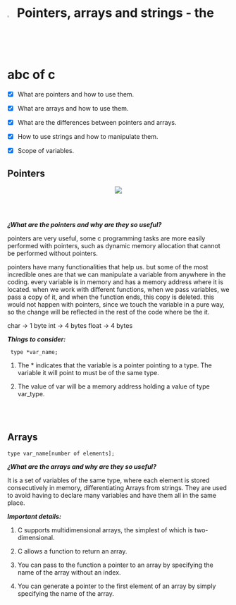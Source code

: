 # <a> <img src="https://upload.wikimedia.org/wikipedia/commons/thumb/1/18/C_Programming_Language.svg/1200px-C_Programming_Language.svg.png" alt="C logo" width=3% heigth=3% ></img></a> Pointers, arrays and strings - the abc of c

- [x] What are pointers and how to use them.
- [x] What are arrays and how to use them.
- [x] What are the differences between pointers and arrays.
- [x] How to use strings and how to manipulate them.
- [x] Scope of variables.


<div>
	
</div>

## Pointers
<section id="pointers">

<div align="center">
<img src="https://media.geeksforgeeks.org/wp-content/cdn-uploads/How-Pointer-Works-In-C.png"</img>
</div>

<br></br>

***¿What are the pointers and why are they so useful?***

pointers are very useful, some c programming tasks are more easily performed with pointers, such as dynamic memory allocation that cannot be performed without pointers.

pointers have many functionalities that help us. but some of the most incredible ones are that we can manipulate a variable from anywhere in the coding. 
every variable is in memory and has a memory address where it is located. when we work with different functions, when we pass variables, we pass a copy of it, and when the function ends, this copy is deleted. this would not happen with pointers, since we touch the variable in a pure way, so the change will be reflected in the rest of the code where be the it.

char -> 1 byte
int -> 4 bytes
float -> 4 bytes


***Things to consider:***

```
 type *var_name;
```

1. The * indicates that the variable is a pointer pointing to a type. The variable it will point to must be of the same type.

2. The value of var will be a memory address holding a value of type var_type.

</section>

<br></br>

<div>

</div>




## Arrays

```
type var_name[number of elements];
```

***¿What are the arrays and why are they so useful?***

It is a set of variables of the same type, where each element is stored consecutively in memory, differentiating Arrays from strings. They are used to avoid having to declare many variables and have them all in the same place.

***Important details:***

1. C supports multidimensional arrays, the simplest of which is two-dimensional.

2. C allows a function to return an array.

3. You can pass to the function a pointer to an array by specifying the name of the array without an index.

4. You can generate a pointer to the first element of an array by simply specifying the name of the array.





